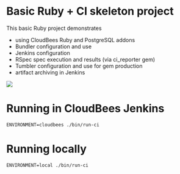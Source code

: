 #  Basic Ruby + CI skeleton project

This basic Ruby project demonstrates

* using CloudBees Ruby and PostgreSQL addons
* Bundler configuration and use
* Jenkins configuration
* RSpec spec execution and results (via ci_reporter gem)
* Tumbler configuration and use for gem production
* artifact archiving in Jenkins


<a href="https://grandcentral.cloudbees.com/?CB_clickstart=https://raw.github.com/CloudBees-community/rubyci-clickstart/master/clickstart.json"><img src="https://d3ko533tu1ozfq.cloudfront.net/clickstart/deployInstantly.png"/></a>


# Running in CloudBees Jenkins

    ENVIRONMENT=cloudbees ./bin/run-ci

# Running locally

    ENVIRONMENT=local ./bin/run-ci
